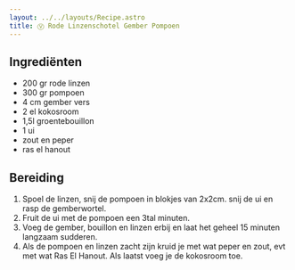 ```yaml
---
layout: ../../layouts/Recipe.astro
title: Ⓥ Rode Linzenschotel Gember Pompoen
---
```



## Ingrediënten

* 2﻿00 gr rode linzen
* 3﻿00 gr pompoen
* 4﻿ cm gember vers
* 2﻿ el kokosroom
* 1﻿,5l groentebouillon
* 1﻿ ui
* z﻿out en peper
* r﻿as el hanout

## Bereiding

1. S﻿poel de linzen, snij de pompoen in blokjes van 2x2cm. snij de ui en rasp de gemberwortel.
2. F﻿ruit de ui met de pompoen een 3tal minuten. 
3. V﻿oeg de gember, bouillon en linzen erbij en laat het geheel 15 minuten langzaam sudderen. 
4. A﻿ls de pompoen en linzen zacht zijn kruid je met wat peper en zout, evt met wat Ras El Hanout. Als laatst voeg je de kokosroom toe.